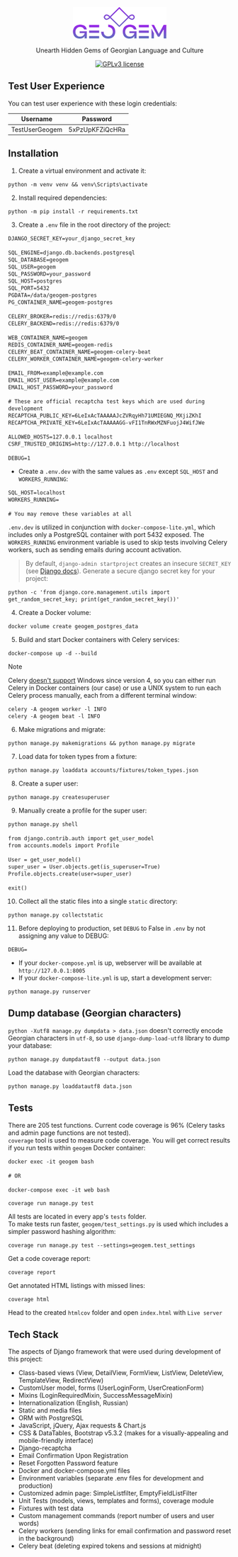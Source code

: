 <div align = "center">

<img src="./static/images/logo.webp"></img>

<p>Unearth Hidden Gems of Georgian Language and Culture</p>

[![GPLv3 license](https://img.shields.io/badge/License-GPLv3-blue.svg)](https://www.gnu.org/licenses/gpl-3.0.en.html)

</div>


## Test User Experience
You can test user experience with these login credentials:

| Username | Password |
|----------|----------|
| TestUserGeogem | 5xPzUpKFZiQcHRa |


## Installation
1. Create a virtual environment and activate it:
```
python -m venv venv && venv\Scripts\activate
```
2. Install required dependencies:
```
python -m pip install -r requirements.txt
```
3. Create a `.env` file in the root directory of the project:
```
DJANGO_SECRET_KEY=your_django_secret_key

SQL_ENGINE=django.db.backends.postgresql
SQL_DATABASE=geogem
SQL_USER=geogem
SQL_PASSWORD=your_password
SQL_HOST=postgres
SQL_PORT=5432
PGDATA=/data/geogem-postgres
PG_CONTAINER_NAME=geogem-postgres

CELERY_BROKER=redis://redis:6379/0
CELERY_BACKEND=redis://redis:6379/0

WEB_CONTAINER_NAME=geogem
REDIS_CONTAINER_NAME=geogem-redis
CELERY_BEAT_CONTAINER_NAME=geogem-celery-beat
CELERY_WORKER_CONTAINER_NAME=geogem-celery-worker

EMAIL_FROM=example@example.com
EMAIL_HOST_USER=example@example.com
EMAIL_HOST_PASSWORD=your_password

# These are official recaptcha test keys which are used during development
RECAPTCHA_PUBLIC_KEY=6LeIxAcTAAAAAJcZVRqyHh71UMIEGNQ_MXjiZKhI
RECAPTCHA_PRIVATE_KEY=6LeIxAcTAAAAAGG-vFI1TnRWxMZNFuojJ4WifJWe

ALLOWED_HOSTS=127.0.0.1 localhost
CSRF_TRUSTED_ORIGINS=http://127.0.0.1 http://localhost

DEBUG=1
```
* Create a `.env.dev` with the same values as `.env` except `SQL_HOST` and `WORKERS_RUNNING`:
```
SQL_HOST=localhost
WORKERS_RUNNING=

# You may remove these variables at all
```
`.env.dev` is utilized in conjunction with `docker-compose-lite.yml`, which includes only a PostgreSQL container with port 5432 exposed. The `WORKERS_RUNNING` environment variable is used to skip tests involving Celery workers, such as sending emails during account activation.

> By default, `django-admin startproject` creates an insecure `SECRET_KEY` (see [Django docs](https://docs.djangoproject.com/en/5.0/ref/checks/#:~:text=connections%20to%20HTTPS.-,security.W009,-%3A%20Your%20SECRET_KEY%20has)). Generate a secure django secret key for your project:
```
python -c 'from django.core.management.utils import get_random_secret_key; print(get_random_secret_key())'
```
4. Create a Docker volume:
```
docker volume create geogem_postgres_data
```
5. Build and start Docker containers with Celery services:
```
docker-compose up -d --build
```
> [!NOTE]  
> Celery [doesn't support](https://docs.celeryq.dev/en/stable/faq.html#does-celery-support-windows) Windows since version 4, so you can either run Celery in Docker containers (our case) or use a UNIX system to run each Celery process manually, each from a different terminal window:
```
celery -A geogem worker -l INFO
celery -A geogem beat -l INFO
```
6. Make migrations and migrate:
```
python manage.py makemigrations && python manage.py migrate
```
7. Load data for token types from a fixture:
```
python manage.py loaddata accounts/fixtures/token_types.json
```
8. Create a super user:
```
python manage.py createsuperuser
```
9. Manually create a profile for the super user:
```
python manage.py shell

from django.contrib.auth import get_user_model
from accounts.models import Profile

User = get_user_model()
super_user = User.objects.get(is_superuser=True)
Profile.objects.create(user=super_user)

exit()
```
10. Collect all the static files into a single `static` directory:
```
python manage.py collectstatic
```
11. Before deploying to production, set `DEBUG` to False in `.env` by not assigning any value to DEBUG:
```
DEBUG=
```
* If your `docker-compose.yml` is up, webserver will be available at `http://127.0.0.1:8005`
* If your `docker-compose-lite.yml` is up, start a development server:
```
python manage.py runserver
```


## Dump database (Georgian characters)
`python -Xutf8 manage.py dumpdata > data.json` doesn't correctly encode Georgian characters in `utf-8`, so use `django-dump-load-utf8` library to dump your database:
```
python manage.py dumpdatautf8 --output data.json
```
Load the database with Georgian characters:
```
python manage.py loaddatautf8 data.json
```


## Tests
There are 205 test functions. Current code coverage is 96% (Celery tasks and admin page functions are not tested).
<br>
`coverage` tool is used to measure code coverage.
You will get correct results if you run tests within `geogem` Docker container:
```
docker exec -it geogem bash

# OR

docker-compose exec -it web bash
```
```
coverage run manage.py test
```
All tests are located in every app's `tests` folder.
<br>
To make tests run faster, `geogem/test_settings.py` is used which includes a simpler password hashing algorithm:
```
coverage run manage.py test --settings=geogem.test_settings
```
Get a code coverage report:
```
coverage report
```
Get annotated HTML listings with missed lines:
```
coverage html
```
Head to the created `htmlcov` folder and open `index.html` with `Live server`


## Tech Stack
The aspects of Django framework that were used during development of this project:
- Class-based views (View, DetailView, FormView, ListView, DeleteView, TemplateView, RedirectView)
- CustomUser model, forms (UserLoginForm, UserCreationForm)
- Mixins (LoginRequiredMixin, SuccessMessageMixin)
- Internationalization (English, Russian)
- Static and media files
- ORM with PostgreSQL
- JavaScript, jQuery, Ajax requests & Chart.js
- CSS & DataTables, Bootstrap v5.3.2 (makes for a visually-appealing and mobile-friendly interface)
- Django-recaptcha
- Email Confirmation Upon Registration
- Reset Forgotten Password feature
- Docker and docker-compose.yml files
- Environment variables (separate .env files for development and production)
- Customized admin page: SimpleListfilter, EmptyFieldListFilter
- Unit Tests (models, views, templates and forms), coverage module
- Fixtures with test data
- Custom management commands (report number of users and user words)
- Celery workers (sending links for email confirmation and password reset in the background)
- Celery beat (deleting expired tokens and sessions at midnight)